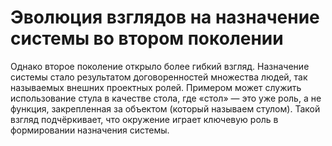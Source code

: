 # Эволюция взглядов на назначение системы во втором поколении

Однако второе поколение открыло более гибкий взгляд. Назначение системы стало результатом договоренностей множества людей, так называемых внешних проектных ролей. Примером может служить использование стула в качестве стола, где «стол» — это уже роль, а не функция, закрепленная за объектом (который называем стулом). Такой взгляд подчёркивает, что окружение играет ключевую роль в формировании назначения системы.
